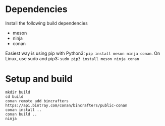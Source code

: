 # Dependencies
Install the following build dependencies
* meson
* ninja
* conan

Easiest way is using pip with Python3: `pip install meson ninja conan`.
On Linux, use sudo and pip3: `sudo pip3 install meson ninja conan`

# Setup and build
```
mkdir build
cd build
conan remote add bincrafters https://api.bintray.com/conan/bincrafters/public-conan
conan install ..
conan build ..
ninja
```

